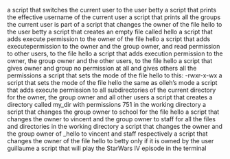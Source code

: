 a script that switches the current user to the user betty
a script that prints the effective username of the current user
a script that prints all the groups the current user is part of
a script that changes the owner of the file hello to the user betty
a script that creates an empty file called hello
a script that adds execute permission to the owner of the file hello
a script that adds executepermission to the owner and the group owner, and read permission to other users, to the file hello
a script that adds execution permission to the owner, the group owner and the other users, to the file hello
a script that gives owner and group no permission at all and gives others all the permissions
a script that sets the mode of the file hello to this: -rwxr-x-wx
a script that sets the mode of the file hello the same as olleh’s mode
a script that adds execute permission to all subdirectories of the current directory for the owner, the group owner and all other users
a script that creates a directory called my_dir with permissions 751 in the working directory
a script that changes the group owner to school for the file hello
a script that changes the owner to vincent and the group owner to staff for all the files and directories in the working directory
a script that changes the owner and the group owner of _hello to vincent and staff respectively
a script that changes the owner of the file hello to betty only if it is owned by the user guillaume
a script that will play the StarWars IV episode in the terminal

